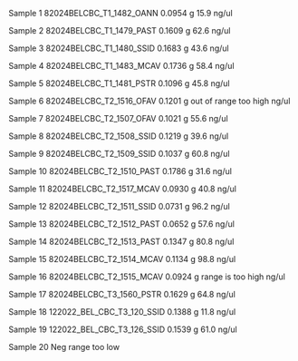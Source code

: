 Sample 1
82024BELCBC_T1_1482_OANN
	0.0954 g
	15.9 ng/ul

Sample 2
82024BELCBC_T1_1479_PAST
	0.1609 g
	62.6 ng/ul

Sample 3
82024BELCBC_T1_1480_SSID
	0.1683 g
	43.6 ng/ul

Sample 4
82024BELCBC_T1_1483_MCAV
	0.1736 g
	58.4 ng/ul

Sample 5
82024BELCBC_T1_1481_PSTR
	0.1096 g
	45.8 ng/ul

Sample 6
82024BELCBC_T2_1516_OFAV
	0.1201 g
	out of range too high
	ng/ul

Sample 7
82024BELCBC_T2_1507_OFAV
	0.1021 g
	55.6 ng/ul

Sample 8
82024BELCBC_T2_1508_SSID
	0.1219 g
	39.6 ng/ul

Sample 9
82024BELCBC_T2_1509_SSID
	0.1037 g
	60.8 ng/ul

Sample 10
82024BELCBC_T2_1510_PAST
	0.1786 g
	31.6 ng/ul

Sample 11
82024BELCBC_T2_1517_MCAV
	0.0930 g
	40.8 ng/ul

Sample 12
82024BELCBC_T2_1511_SSID
	0.0731 g
	96.2 ng/ul

Sample 13
82024BELCBC_T2_1512_PAST
	0.0652 g
	57.6 ng/ul

Sample 14
82024BELCBC_T2_1513_PAST
	0.1347 g
	80.8 ng/ul

Sample 15
82024BELCBC_T2_1514_MCAV
	0.1134 g
	98.8 ng/ul

Sample 16
82024BELCBC_T2_1515_MCAV
	0.0924 g
	range is too high
	ng/ul

Sample 17
82024BELCBC_T3_1560_PSTR
	0.1629 g
	64.8 ng/ul

Sample 18
122022_BEL_CBC_T3_120_SSID
	0.1388 g
	11.8 ng/ul

Sample 19
122022_BEL_CBC_T3_126_SSID
	0.1539 g
	61.0 ng/ul

Sample 20
Neg
range too low

